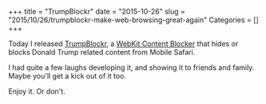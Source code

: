+++
title = "TrumpBlockr"
date = "2015-10-26"
slug = "2015/10/26/trumpblockr-make-web-browsing-great-again"
Categories = []
+++

Today I released [TrumpBlockr][1], a [WebKit Content Blocker][2] that hides or blocks Donald Trump related content from Mobile Safari.

I had quite a few laughs developing it, and showing it to friends and family. Maybe you'll get a kick out of it too.

Enjoy it. Or don't.

[1]: https://appsto.re/us/bpqB-.i
[2]: https://www.webkit.org/blog/3476/content-blockers-first-look/
